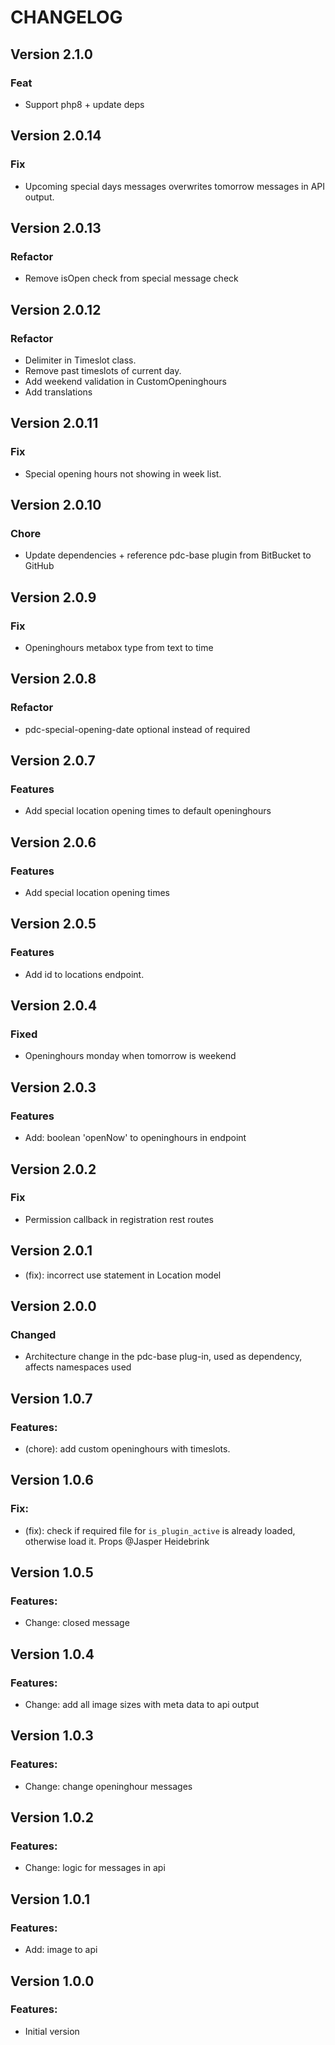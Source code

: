 # CHANGELOG

## Version 2.1.0

### Feat

-   Support php8 + update deps

## Version 2.0.14

### Fix

-   Upcoming special days messages overwrites tomorrow messages in API output.

## Version 2.0.13

### Refactor

-   Remove isOpen check from special message check

## Version 2.0.12

### Refactor

-   Delimiter in Timeslot class.
-   Remove past timeslots of current day.
-   Add weekend validation in CustomOpeninghours
-   Add translations

## Version 2.0.11

### Fix

-   Special opening hours not showing in week list.

## Version 2.0.10

### Chore

-   Update dependencies + reference pdc-base plugin from BitBucket to GitHub

## Version 2.0.9

### Fix

-   Openinghours metabox type from text to time

## Version 2.0.8

### Refactor

-   pdc-special-opening-date optional instead of required

## Version 2.0.7

### Features

-   Add special location opening times to default openinghours

## Version 2.0.6

### Features

-   Add special location opening times

## Version 2.0.5

### Features

-   Add id to locations endpoint.

## Version 2.0.4

### Fixed

-   Openinghours monday when tomorrow is weekend

## Version 2.0.3

### Features

-   Add: boolean 'openNow' to openinghours in endpoint

## Version 2.0.2

### Fix

-   Permission callback in registration rest routes

## Version 2.0.1

-   (fix): incorrect use statement in Location model

## Version 2.0.0

### Changed

-   Architecture change in the pdc-base plug-in, used as dependency, affects namespaces used

## Version 1.0.7

### Features:

-   (chore): add custom openinghours with timeslots.

## Version 1.0.6

### Fix:

-   (fix): check if required file for `is_plugin_active` is already loaded, otherwise load it. Props @Jasper Heidebrink

## Version 1.0.5

### Features:

-   Change: closed message

## Version 1.0.4

### Features:

-   Change: add all image sizes with meta data to api output

## Version 1.0.3

### Features:

-   Change: change openinghour messages

## Version 1.0.2

### Features:

-   Change: logic for messages in api

## Version 1.0.1

### Features:

-   Add: image to api

## Version 1.0.0

### Features:

-   Initial version
